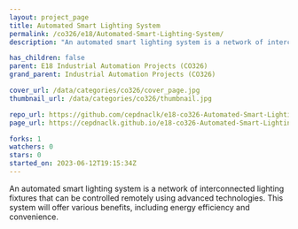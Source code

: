 ```yaml
---
layout: project_page
title: Automated Smart Lighting System
permalink: /co326/e18/Automated-Smart-Lighting-System/
description: "An automated smart lighting system is a network of interconnected lighting fixtures that can be controlled remotely using advanced technologies.  This system will offer various benefits, including energy efficiency and convenience."

has_children: false
parent: E18 Industrial Automation Projects (CO326)
grand_parent: Industrial Automation Projects (CO326)

cover_url: /data/categories/co326/cover_page.jpg
thumbnail_url: /data/categories/co326/thumbnail.jpg

repo_url: https://github.com/cepdnaclk/e18-co326-Automated-Smart-Lighting-System
page_url: https://cepdnaclk.github.io/e18-co326-Automated-Smart-Lighting-System

forks: 1
watchers: 0
stars: 0
started_on: 2023-06-12T19:15:34Z
---
```

An automated smart lighting system is a network of interconnected lighting fixtures that can be controlled remotely using advanced technologies.  This system will offer various benefits, including energy efficiency and convenience.

